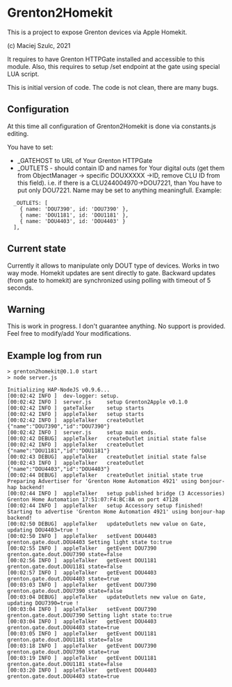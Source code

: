 # Grenton2Homekit
This is a project to expose Grenton devices via Apple Homekit.

(c) Maciej Szulc, 2021

It requires to have Grenton HTTPGate installed and accessible to this module.
Also, this requires to setup /set endpoint at the gate using special LUA script.

This is initial version of code.
The code is not clean, there are many bugs.

## Configuration
At this time all configuration of Grenton2Homekit is done via constants.js editing.

You have to set:
- _GATEHOST to URL of Your Grenton HTTPGate 
- _OUTLETS - should contain ID and names for Your digital outs (get them from ObjectManager -> specific DOUXXXXX ->ID, remove CLU ID from this field). i.e. if there is a CLU244004970->DOU7221, than You have to put only DOU7221. Name may be set to anything meaningfull. 
Example:
```
  _OUTLETS: [
    { name: 'DOU7390', id: 'DOU7390' },
    { name: 'DOU1181', id: 'DOU1181' },
    { name: 'DOU4403', id: 'DOU4403' }
  ],
  ```
## Current state
Currently it allows to manipulate only DOUT type of devices.
Works in two way mode. Homekit updates are sent directly to gate. Backward updates (from gate to homekit) are synchronized using polling with timeout of 5 seconds.

## Warning
This is work in progress. I don't guarantee anything. No support is provided.
Feel free to modify/add Your modifications.

## Example log from run

```
> grenton2homekit@0.1.0 start
> node server.js

Initializing HAP-NodeJS v0.9.6...
[00:02:42 INFO ]  dev-logger: setup.
[00:02:42 INFO ]  server.js     setup Grenton2Apple v0.1.0
[00:02:42 INFO ]  gateTalker    setup starts
[00:02:42 INFO ]  appleTalker   setup starts
[00:02:42 INFO ]  appleTalker   createOutlet {"name":"DOU7390","id":"DOU7390"}
[00:02:42 INFO ]  server.js     setup main ends.
[00:02:42 DEBUG]  appleTalker   createOutlet initial state false
[00:02:42 INFO ]  appleTalker   createOutlet {"name":"DOU1181","id":"DOU1181"}
[00:02:43 DEBUG]  appleTalker   createOutlet initial state false
[00:02:43 INFO ]  appleTalker   createOutlet {"name":"DOU4403","id":"DOU4403"}
[00:02:44 DEBUG]  appleTalker   createOutlet initial state true
Preparing Advertiser for 'Grenton Home Automation 4921' using bonjour-hap backend!
[00:02:44 INFO ]  appleTalker   setup published bridge (3 Accessories) Grenton Home Automation 17:51:07:F4:BC:8A on port 47128
[00:02:44 INFO ]  appleTalker   setup Accessory setup finished!
Starting to advertise 'Grenton Home Automation 4921' using bonjour-hap backend!
[00:02:50 DEBUG]  appleTalker   updateOutlets new value on Gate, updating DOU4403=true !
[00:02:50 INFO ]  appleTalker   setEvent DOU4403 grenton.gate.dout.DOU4403 Setting light state to:true
[00:02:55 INFO ]  appleTalker   getEvent DOU7390 grenton.gate.dout.DOU7390 state=false
[00:02:56 INFO ]  appleTalker   getEvent DOU1181 grenton.gate.dout.DOU1181 state=false
[00:02:57 INFO ]  appleTalker   getEvent DOU4403 grenton.gate.dout.DOU4403 state=true
[00:03:03 INFO ]  appleTalker   getEvent DOU7390 grenton.gate.dout.DOU7390 state=false
[00:03:04 DEBUG]  appleTalker   updateOutlets new value on Gate, updating DOU7390=true !
[00:03:04 INFO ]  appleTalker   setEvent DOU7390 grenton.gate.dout.DOU7390 Setting light state to:true
[00:03:04 INFO ]  appleTalker   getEvent DOU4403 grenton.gate.dout.DOU4403 state=true
[00:03:05 INFO ]  appleTalker   getEvent DOU1181 grenton.gate.dout.DOU1181 state=false
[00:03:18 INFO ]  appleTalker   getEvent DOU7390 grenton.gate.dout.DOU7390 state=true
[00:03:19 INFO ]  appleTalker   getEvent DOU1181 grenton.gate.dout.DOU1181 state=false
[00:03:20 INFO ]  appleTalker   getEvent DOU4403 grenton.gate.dout.DOU4403 state=true
```
